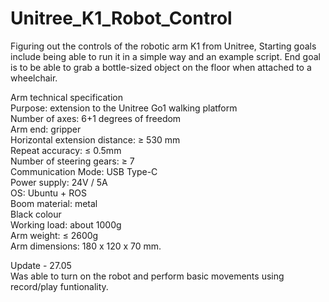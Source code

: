 # Unitree_K1_Robot_Control
Figuring out the controls of the robotic arm K1 from Unitree, Starting goals include being able to run it in a simple way and an example script. End goal is to be able to grab a bottle-sized object on the floor when attached to a wheelchair.



Arm technical specification  
Purpose: extension to the Unitree Go1 walking platform  
Number of axes: 6+1 degrees of freedom  
Arm end: gripper  
Horizontal extension distance: ≥ 530 mm  
Repeat accuracy: ≤ 0.5mm  
Number of steering gears: ≥ 7  
Communication Mode: USB Type-C  
Power supply: 24V / 5A  
OS: Ubuntu + ROS  
Boom material: metal  
Black colour  
Working load: about 1000g  
Arm weight: ≤ 2600g  
Arm dimensions: 180 x 120 x 70 mm.  

Update - 27.05  
Was able to turn on the robot and perform basic movements using record/play funtionality.
